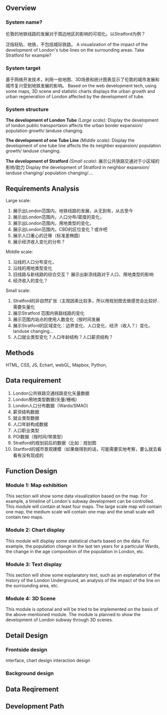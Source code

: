 ## Overview
### System name?

伦敦的地铁线路的发展对于周边地区的影响的可视化。以Stratford为例？

泛指轻轨、地铁，不包括城际铁路。
A visualization of the impact of the development of London's tube lines on the surrounding areas. Take Stratford for example?

### System target
基于网络开发技术，利用一些地图、3D场景和统计图表显示了伦敦的城市发展和城市复兴受到地铁发展的影响。
Based on the web development tech, using some maps, 3D scene and statistic charts displays the urban growth and urban regeneration of London affected by the development of tube. 

### System structure
**The development of London Tube** *(Large scale)*: 
Display the development of london public transportaion affects the urban border expansion/ population growth/ landuse changing.


**The development of one Tube Line** *(Middle scale)*: 
Display the development of one tube line affects the its neighber expansion/ population growth/ landuse changing. 


**The development of Stratford** *(Small scale)*:
展示公共铁路交通对于小区域的影响/助力
Display the development of Stratford in neighbor expansion/ landuse changing/ population changing/....

## Requirements Analysis

Large scale: 
1. 展示出London范围内，地铁线路的发展，从无到有，从古至今
2. 展示出London范围内，人口分布/密度的变化，
3. 展示出London范围内，用地类型的变化，
4. 展示出London范围内，CBD的区位变化？或许吧
5. 展示人口重心的迁移（标准差椭圆）
6. 展示经济收入变化的分布？

Middle scale: 
1. 沿线的人口分布变化，
2. 沿线的用地类型变化
3. 旧线路与新线路的综合交互？ 展示出新添线路对于人口、用地类型的影响
4. 经济收入的变化？

Small scale:
1. Stratford的非自然扩张（主观因素比较多，所以用规划图去做感觉会比较好.. 需要矢量化
2. 展示Stratford 范围内铁路线路的变化
3. 展示范围内站点的使用人数变化（按时间发展
4. 展示Stratford的区域变化：边界变化、人口变化、经济（收入？）变化、landuse changing...
5. 人口就业类型变化？人口年龄结构？人口薪资结构？
## Methods
HTML, CSS, JS, Echart, webGL, Mapbox, 
Python,


## Data requirement
1. London公共铁路交通线路变化矢量数据
2. London用地类型数据(矢量/栅格)
3. London人口分布数据（Wards/SMAO）
4. 薪资结构数据
5. 就业类型数据
6. 人口年龄构成数据
7. 人口职业类型
8. POI数据（按时间/带类型）
9. Stratford的规划前后的数据（比如：规划图
10. Startford的城市景观建模（如果做得到的话，可能需要实地考察，要么就去看看有没有现成的


## Function Design
### Module 1: Map exhibition
This section will show some data visualization based on the map. For example, a timeline of London's subway development can be controlled.
This module will contain at least four maps. The large scale map will contain one map, the medium scale will contain one map and the small scale will contain two maps.

### Module 2: Chart display
This module will display some statistical charts based on the data. For example, the population change in the last ten years for a particular Wards, the change in the age composition of the population in London, etc.

### Module 3: Text display
This section will show some explanatory text, such as an explanation of the history of the London Underground, an analysis of the impact of the line on the surrounding area, etc.

### Module 4: 3D Scene
This module is optional and will be tried to be implemented on the basis of the above-mentioned module. The module is planned to show the development of London subway through 3D scenes.

## Detail Design
### Frontside design
interface, chart design
interaction design
### Background design

## Data Reqirement
## Development Path




